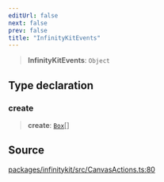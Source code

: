 ```yaml
---
editUrl: false
next: false
prev: false
title: "InfinityKitEvents"
---
```


> **InfinityKitEvents**: `Object`

## Type declaration

### create

> **create**: [`Box`](Box.md)[]

## Source

[packages/infinitykit/src/CanvasActions.ts:80](https://github.com/nodenogg-in/alpha-p2p/blob/e7369be/packages/infinitykit/src/CanvasActions.ts#L80)
